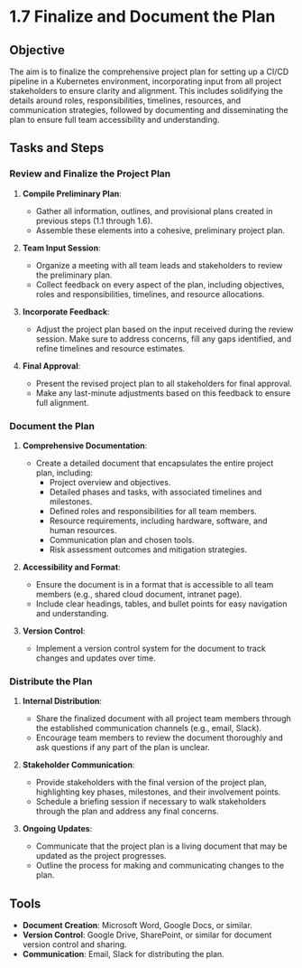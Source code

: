 # 1.7 Finalize and Document the Plan

## Objective

The aim is to finalize the comprehensive project plan for setting up a CI/CD pipeline in a Kubernetes environment, incorporating input from all project stakeholders to ensure clarity and alignment. This includes solidifying the details around roles, responsibilities, timelines, resources, and communication strategies, followed by documenting and disseminating the plan to ensure full team accessibility and understanding.

## Tasks and Steps

### Review and Finalize the Project Plan

1. **Compile Preliminary Plan**:
   - Gather all information, outlines, and provisional plans created in previous steps (1.1 through 1.6).
   - Assemble these elements into a cohesive, preliminary project plan.

2. **Team Input Session**:
   - Organize a meeting with all team leads and stakeholders to review the preliminary plan.
   - Collect feedback on every aspect of the plan, including objectives, roles and responsibilities, timelines, and resource allocations.

3. **Incorporate Feedback**:
   - Adjust the project plan based on the input received during the review session. Make sure to address concerns, fill any gaps identified, and refine timelines and resource estimates.

4. **Final Approval**:
   - Present the revised project plan to all stakeholders for final approval.
   - Make any last-minute adjustments based on this feedback to ensure full alignment.

### Document the Plan

1. **Comprehensive Documentation**:
   - Create a detailed document that encapsulates the entire project plan, including:
     - Project overview and objectives.
     - Detailed phases and tasks, with associated timelines and milestones.
     - Defined roles and responsibilities for all team members.
     - Resource requirements, including hardware, software, and human resources.
     - Communication plan and chosen tools.
     - Risk assessment outcomes and mitigation strategies.

2. **Accessibility and Format**:
   - Ensure the document is in a format that is accessible to all team members (e.g., shared cloud document, intranet page).
   - Include clear headings, tables, and bullet points for easy navigation and understanding.

3. **Version Control**:
   - Implement a version control system for the document to track changes and updates over time.

### Distribute the Plan

1. **Internal Distribution**:
   - Share the finalized document with all project team members through the established communication channels (e.g., email, Slack).
   - Encourage team members to review the document thoroughly and ask questions if any part of the plan is unclear.

2. **Stakeholder Communication**:
   - Provide stakeholders with the final version of the project plan, highlighting key phases, milestones, and their involvement points.
   - Schedule a briefing session if necessary to walk stakeholders through the plan and address any final concerns.

3. **Ongoing Updates**:
   - Communicate that the project plan is a living document that may be updated as the project progresses.
   - Outline the process for making and communicating changes to the plan.

## Tools

- **Document Creation**: Microsoft Word, Google Docs, or similar.
- **Version Control**: Google Drive, SharePoint, or similar for document version control and sharing.
- **Communication**: Email, Slack for distributing the plan.

